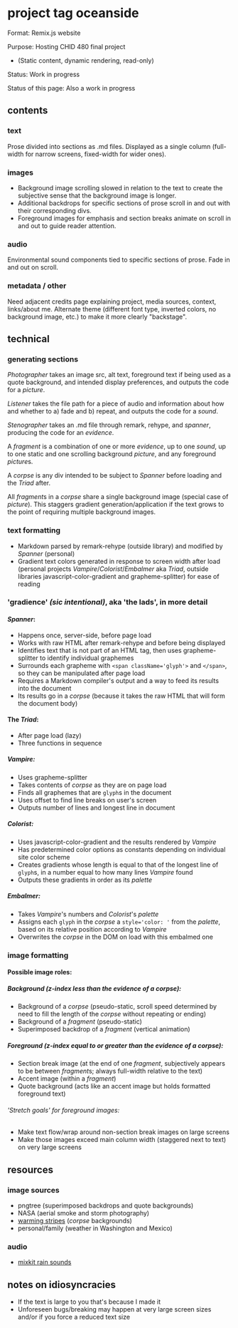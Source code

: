 # project tag oceanside 

Format: Remix.js website

Purpose: Hosting CHID 480 final project 
- (Static content, dynamic rendering, read-only)

Status: Work in progress 

Status of this page: Also a work in progress 

## contents 

### text 

Prose divided into sections as .md files. Displayed as a single column (full-width for narrow screens, fixed-width for wider ones).

### images

- Background image scrolling slowed in relation to the text to create the subjective sense that the background image is longer.
- Additional backdrops for specific sections of prose scroll in and out with their corresponding divs.
- Foreground images for emphasis and section breaks animate on scroll in and out to guide reader attention.

### audio 

Environmental sound components tied to specific sections of prose. Fade in and out on scroll.

### metadata / other

Need adjacent credits page explaining project, media sources, context, links/about me. Alternate theme (different font type, inverted colors, no background image, etc.) to make it more clearly "backstage".

## technical

### generating sections

*Photographer* takes an image src, alt text, foreground text if being used as a quote background, and intended display preferences, and outputs the code for a *picture*.

*Listener* takes the file path for a piece of audio and information about how and whether to a) fade and b) repeat, and outputs the code for a *sound*.

*Stenographer* takes an .md file through remark, rehype, and *spanner*, producing the code for an *evidence*.

A *fragment* is a combination of one or more *evidence*, up to one *sound*, up to one static and one scrolling background *picture*, and any foreground *picture*s.

A *corpse* is any div intended to be subject to *Spanner* before loading and the *Triad* after. 

All *fragment*s in a *corpse* share a single background image (special case of *picture*). This staggers gradient generation/application if the text grows to the point of requiring multiple background images.

### text formatting

- Markdown parsed by remark-rehype (outside library) and modified by *Spanner* (personal) 
- Gradient text colors generated in response to screen width after load (personal projects *Vampire*/*Colorist*/*Embalmer* aka *Triad*, outside libraries javascript-color-gradient and grapheme-splitter) for ease of reading 

### 'gradience' *(sic intentional)*, aka 'the lads', in more detail

#### *Spanner*:

- Happens once, server-side, before page load
- Works with raw HTML after remark-rehype and before being displayed
- Identifies text that is not part of an HTML tag, then uses grapheme-splitter to identify individual graphemes 
- Surrounds each grapheme with `<span className='glyph'>` and `</span>`, so they can be manipulated after page load
- Requires a Markdown compiler's output and a way to feed its results into the document 
- Its results go in a *corpse* (because it takes the raw HTML that will form the document body)

#### The *Triad*:

- After page load (lazy)
- Three functions in sequence 

##### *Vampire*:

- Uses grapheme-splitter
- Takes contents of *corpse* as they are on page load 
- Finds all graphemes that are `glyph`s in the document 
- Uses offset to find line breaks on user's screen 
- Outputs number of lines and longest line in document 

##### *Colorist*:

- Uses javascript-color-gradient and the results rendered by *Vampire*
- Has predetermined color options as constants depending on individual site color scheme 
- Creates gradients whose length is equal to that of the longest line of `glyph`s, in a number equal to how many lines *Vampire* found
- Outputs these gradients in order as its *palette* 

##### *Embalmer*:

- Takes *Vampire*'s numbers and *Colorist*'s *palette* 
- Assigns each `glyph` in the *corpse* a `style='color: '` from the *palette*, based on its relative position according to *Vampire*
- Overwrites the *corpse* in the DOM on load with this embalmed one 

### image formatting

#### Possible image roles: 

##### Background (z-index less than the *evidence* of a *corpse*):

- Background of a *corpse* (pseudo-static, scroll speed determined by need to fill the length of the *corpse* without repeating or ending)
- Background of a *fragment* (pseudo-static)
- Superimposed backdrop of a *fragment* (vertical animation)

##### Foreground (z-index equal to or greater than the *evidence* of a *corpse*):

- Section break image (at the end of one *fragment*, subjectively appears to be between *fragment*s; always full-width relative to the text)
- Accent image (within a *fragment*)
- Quote background (acts like an accent image but holds formatted foreground text)

###### 'Stretch goals' for foreground images:

- Make text flow/wrap around non-section break images on large screens
- Make those images exceed main column width (staggered next to text) on very large screens 

## resources

### image sources

- pngtree (superimposed backdrops and quote backgrounds)
- NASA (aerial smoke and storm photography)
- [warming stripes](https://showyourstripes.info) (*corpse* backgrounds)
- personal/family (weather in Washington and Mexico)

### audio

- [mixkit rain sounds](https://mixkit.co/free-sound-effects/rain/)

## notes on idiosyncracies 

- If the text is large to you that's because I made it
- Unforeseen bugs/breaking may happen at very large screen sizes and/or if you force a reduced text size